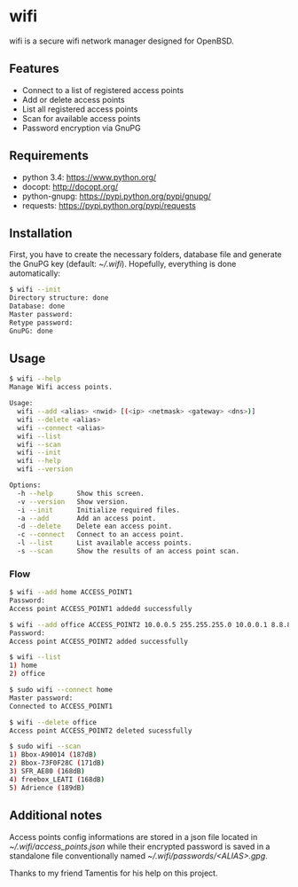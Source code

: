 wifi
====
wifi is a secure wifi network manager designed for OpenBSD.

## Features
* Connect to a list of registered access points
* Add or delete access points
* List all registered access points
* Scan for available access points
* Password encryption via GnuPG

## Requirements
 * python 3.4: https://www.python.org/
 * docopt: http://docopt.org/
 * python-gnupg: https://pypi.python.org/pypi/gnupg/
 * requests: https://pypi.python.org/pypi/requests

## Installation
First, you have to create the necessary folders, database file and generate the GnuPG key (default: _~/.wifi_). Hopefully, everything is done automatically:

```sh
$ wifi --init
Directory structure: done
Database: done
Master password:
Retype password:
GnuPG: done
```

## Usage
```sh
$ wifi --help
Manage Wifi access points.

Usage:
  wifi --add <alias> <nwid> [(<ip> <netmask> <gateway> <dns>)]
  wifi --delete <alias>
  wifi --connect <alias>
  wifi --list
  wifi --scan
  wifi --init
  wifi --help
  wifi --version

Options:
  -h --help      Show this screen.
  -v --version   Show version.
  -i --init      Initialize required files.
  -a --add       Add an access point.
  -d --delete    Delete ean access point.
  -c --connect   Connect to an access point.
  -l --list      List available access points.
  -s --scan      Show the results of an access point scan.
```

### Flow
```sh
$ wifi --add home ACCESS_POINT1
Password:
Access point ACCESS_POINT1 addedd successfully

$ wifi --add office ACCESS_POINT2 10.0.0.5 255.255.255.0 10.0.0.1 8.8.8.8
Password:
Access point ACCESS_POINT2 added successfully

$ wifi --list
1) home
2) office

$ sudo wifi --connect home
Master password:
Connected to ACCESS_POINT1

$ wifi --delete office
Access point ACCESS_POINT2 deleted sucessfully

$ sudo wifi --scan
1) Bbox-A90014 (187dB)
2) Bbox-73F0F28C (171dB)
3) SFR_AE80 (168dB)
4) freebox_LEATI (168dB)
5) Adrience (189dB)
```

## Additional notes
Access points config informations are stored in a json file located in 
_~/.wifi/access_points.json_ while their encrypted password is saved in 
a standalone file conventionally named _~/.wifi/passwords/\<ALIAS\>.gpg_.

Thanks to my friend Tamentis for his help on this project.
